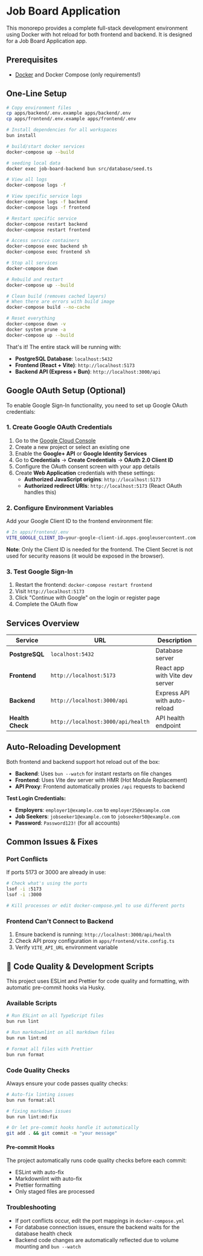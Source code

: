 # Job Board Application

This monorepo provides a complete full-stack development environment using Docker with hot reload for both frontend and backend.
It is designed for a Job Board Application app.

## Prerequisites

- [Docker](https://docs.docker.com/get-docker/) and Docker Compose (only requirements!)

## One-Line Setup

```bash
# Copy environment files
cp apps/backend/.env.example apps/backend/.env
cp apps/frontend/.env.example apps/frontend/.env

# Install dependencies for all workspaces
bun install

# build/start docker services
docker-compose up --build

# seeding local data
docker exec job-board-backend bun src/database/seed.ts

# View all logs
docker-compose logs -f

# View specific service logs
docker-compose logs -f backend
docker-compose logs -f frontend

# Restart specific service
docker-compose restart backend
docker-compose restart frontend

# Access service containers
docker-compose exec backend sh
docker-compose exec frontend sh

# Stop all services
docker-compose down

# Rebuild and restart
docker-compose up --build

# Clean build (removes cached layers)
# When there are errors with build image
docker-compose build --no-cache

# Reset everything
docker-compose down -v
docker system prune -a
docker-compose up --build
```

That's it! The entire stack will be running with:

- **PostgreSQL Database**: `localhost:5432`
- **Frontend (React + Vite)**: `http://localhost:5173`
- **Backend API (Express + Bun)**: `http://localhost:3000/api`

## Google OAuth Setup (Optional)

To enable Google Sign-In functionality, you need to set up Google OAuth credentials:

### 1. Create Google OAuth Credentials

1. Go to the [Google Cloud Console](https://console.cloud.google.com/)
2. Create a new project or select an existing one
3. Enable the **Google+ API** or **Google Identity Services**
4. Go to **Credentials** → **Create Credentials** → **OAuth 2.0 Client ID**
5. Configure the OAuth consent screen with your app details
6. Create **Web Application** credentials with these settings:
   - **Authorized JavaScript origins**: `http://localhost:5173`
   - **Authorized redirect URIs**: `http://localhost:5173` (React OAuth handles this)

### 2. Configure Environment Variables

Add your Google Client ID to the frontend environment file:

```bash
# In apps/frontend/.env
VITE_GOOGLE_CLIENT_ID=your-google-client-id.apps.googleusercontent.com
```

**Note**: Only the Client ID is needed for the frontend. The Client Secret is not used for security reasons
(it would be exposed in the browser).

### 3. Test Google Sign-In

1. Restart the frontend: `docker-compose restart frontend`
2. Visit `http://localhost:5173`
3. Click "Continue with Google" on the login or register page
4. Complete the OAuth flow

## Services Overview

| Service          | URL                                | Description                    |
| ---------------- | ---------------------------------- | ------------------------------ |
| **PostgreSQL**   | `localhost:5432`                   | Database server                |
| **Frontend**     | `http://localhost:5173`            | React app with Vite dev server |
| **Backend**      | `http://localhost:3000/api`        | Express API with auto-reload   |
| **Health Check** | `http://localhost:3000/api/health` | API health endpoint            |

## Auto-Reloading Development

Both frontend and backend support hot reload out of the box:

- **Backend**: Uses `bun --watch` for instant restarts on file changes
- **Frontend**: Uses Vite dev server with HMR (Hot Module Replacement)
- **API Proxy**: Frontend automatically proxies `/api` requests to backend

**Test Login Credentials:**

- **Employers**: `employer1@example.com` to `employer25@example.com`
- **Job Seekers**: `jobseeker1@example.com` to `jobseeker50@example.com`
- **Password**: `Password123!` (for all accounts)

## Common Issues & Fixes

### Port Conflicts

If ports 5173 or 3000 are already in use:

```bash
# Check what's using the ports
lsof -i :5173
lsof -i :3000

# Kill processes or edit docker-compose.yml to use different ports
```

### Frontend Can't Connect to Backend

1. Ensure backend is running: `http://localhost:3000/api/health`
2. Check API proxy configuration in `apps/frontend/vite.config.ts`
3. Verify `VITE_API_URL` environment variable

## 🔧 Code Quality & Development Scripts

This project uses ESLint and Prettier for code quality and formatting, with automatic pre-commit hooks via Husky.

### Available Scripts

```bash
# Run ESLint on all TypeScript files
bun run lint

# Run markdownlint on all markdown files
bun run lint:md

# Format all files with Prettier
bun run format
```

### Code Quality Checks

Always ensure your code passes quality checks:

```bash
# Auto-fix linting issues
bun run format:all

# fixing markdown issues
bun run lint:md:fix

# Or let pre-commit hooks handle it automatically
git add . && git commit -m "your message"
```

#### Pre-commit Hooks

The project automatically runs code quality checks before each commit:

- ESLint with auto-fix
- Markdownlint with auto-fix
- Prettier formatting
- Only staged files are processed

### Troubleshooting

- If port conflicts occur, edit the port mappings in `docker-compose.yml`
- For database connection issues, ensure the backend waits for the database health check
- Backend code changes are automatically reflected due to volume mounting and `bun --watch`
